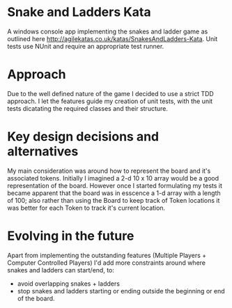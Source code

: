 # Snake and Ladders Kata

A windows console app implementing the snakes and ladder game as outlined here http://agilekatas.co.uk/katas/SnakesAndLadders-Kata. Unit tests use NUnit and require an appropriate test runner.

# Approach

Due to the well defined nature of the game I decided to use a strict TDD approach. I let the features guide my creation of unit tests, with the unit tests dicatating the required classes and their structure.

# Key design decisions and alternatives

My main consideration was around how to represent the board and it's associated tokens. Initially I imagined a 2-d 10 x 10 array would be a good representation of the board. However once I started formulating my tests it became apparent that the board was in esscence a 1-d array with a length of 100; also rather than using the Board to keep track of Token locations it was better for each Token to track it's current location.

# Evolving in the future

Apart from implementing the outstanding features (Multiple Players + Computer Controlled Players) I'd add more constraints around where snakes and ladders can start/end, to:
* avoid overlapping snakes + ladders
* stop snakes and ladders starting or ending outside the beginning or end of the board.